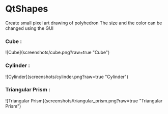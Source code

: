 # QtShapes

Create small pixel art drawing of polyhedron
The size and the color can be changed using the GUI

<h3>Cube :</h3>
![Cube](screenshots/cube.png?raw=true "Cube")

<h3>Cylinder :</h3>
![Cylinder](screenshots/cylinder.png?raw=true "Cylinder")

<h3>Triangular Prism :</h3>
![Triangular Prism](screenshots/triangular_prism.png?raw=true "Triangular Prism")

